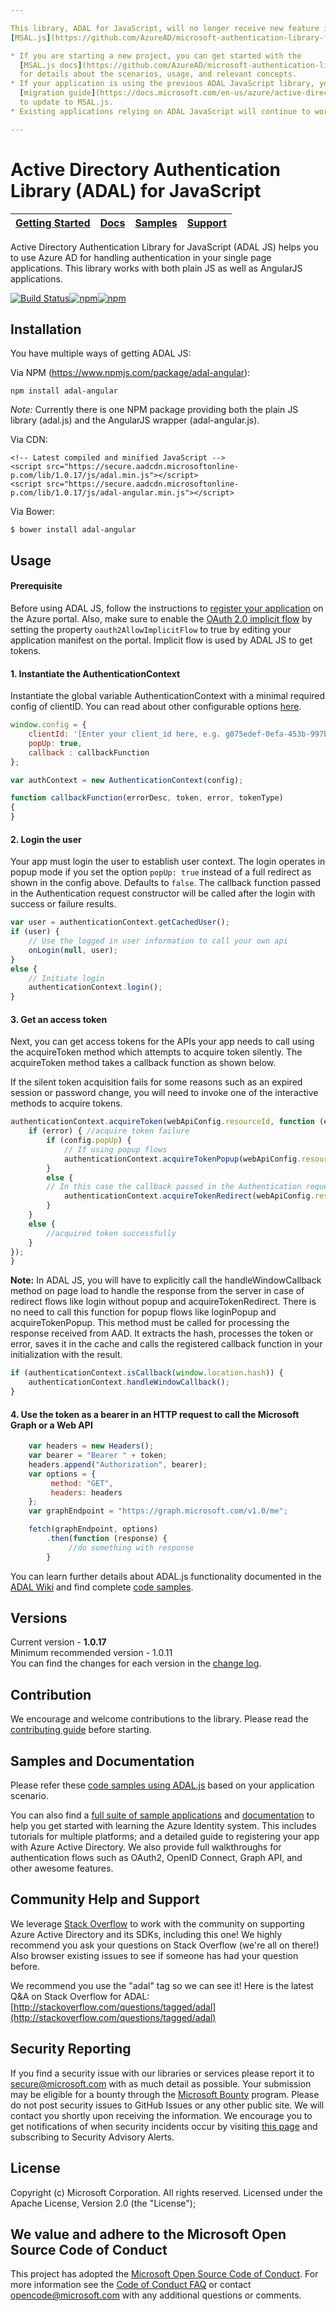 ```yaml
---

This library, ADAL for JavaScript, will no longer receive new feature improvements. Instead, use the new
[MSAL.js](https://github.com/AzureAD/microsoft-authentication-library-for-js).

* If you are starting a new project, you can get started with the
  [MSAL.js docs](https://github.com/AzureAD/microsoft-authentication-library-for-js/wiki)
  for details about the scenarios, usage, and relevant concepts.
* If your application is using the previous ADAL JavaScript library, you can follow this
  [migration guide](https://docs.microsoft.com/en-us/azure/active-directory/develop/msal-compare-msal-js-and-adal-js)
  to update to MSAL.js.
* Existing applications relying on ADAL JavaScript will continue to work.

---
```


Active Directory Authentication Library (ADAL) for JavaScript
====================================
|[Getting Started](https://github.com/AzureAD/azure-activedirectory-library-for-js/wiki)| [Docs](https://aka.ms/aaddev)| [Samples](https://github.com/AzureAD/azure-activedirectory-library-for-js/wiki/Code-samples)| [Support](README.md#community-help-and-support)
| --- | --- | --- | --- |

Active Directory Authentication Library for JavaScript (ADAL JS) helps you to use Azure AD for handling authentication in your single page applications.
This library works with both plain JS as well as AngularJS applications.

[![Build Status](https://travis-ci.org/AzureAD/azure-activedirectory-library-for-js.svg?branch=dev)](https://travis-ci.org/AzureAD/azure-activedirectory-library-for-js)[![npm](https://img.shields.io/npm/v/adal-angular.svg)](https://www.npmjs.com/package/adal-angular)[![npm](https://img.shields.io/npm/dm/adal-angular.svg)](https://www.npmjs.com/package/adal-angular)


## Installation

You have multiple ways of getting ADAL JS:

Via NPM (https://www.npmjs.com/package/adal-angular):

    npm install adal-angular

*Note:* Currently there is one NPM package providing both the plain JS library (adal.js) and the AngularJS wrapper (adal-angular.js).

Via CDN:

    <!-- Latest compiled and minified JavaScript -->
    <script src="https://secure.aadcdn.microsoftonline-p.com/lib/1.0.17/js/adal.min.js"></script>
    <script src="https://secure.aadcdn.microsoftonline-p.com/lib/1.0.17/js/adal-angular.min.js"></script>

Via Bower:

    $ bower install adal-angular

## Usage

#### Prerequisite

Before using ADAL JS, follow the instructions to [register your application](https://docs.microsoft.com/en-us/azure/active-directory/develop/active-directory-integrating-applications) on the Azure portal. Also, make sure to enable the [OAuth 2.0 implicit flow](https://docs.microsoft.com/en-us/azure/active-directory/develop/v1-oauth2-implicit-grant-flow) by setting the property `oauth2AllowImplicitFlow` to true by editing your application manifest on the portal. Implicit flow is used by ADAL JS to get tokens.

#### 1. Instantiate the AuthenticationContext

Instantiate the global variable AuthenticationContext with a minimal required config of clientID. You can read about other configurable options [here](https://github.com/AzureAD/azure-activedirectory-library-for-js/wiki/Config-authentication-context#configurable-options).

```JavaScript
window.config = {
    clientId: '[Enter your client_id here, e.g. g075edef-0efa-453b-997b-de1337c29185]',
    popUp: true,
    callback : callbackFunction
};

var authContext = new AuthenticationContext(config);

function callbackFunction(errorDesc, token, error, tokenType)
{
}

```

#### 2. Login the user

Your app must login the user to establish user context. The login operates in popup mode if you set the option `popUp: true` instead of a full redirect as shown in the config above. Defaults to `false`. The callback function passed in the Authentication request constructor will be called after the login with success or failure results.

```JavaScript
var user = authenticationContext.getCachedUser();
if (user) {
    // Use the logged in user information to call your own api
    onLogin(null, user);
}
else {
    // Initiate login
    authenticationContext.login();
}
```

#### 3. Get an access token

Next, you can get access tokens for the APIs your app needs to call using the acquireToken method which attempts to acquire token silently. The acquireToken method takes a callback function as shown below.

If the silent token acquisition fails for some reasons such as an expired session or password change, you will need to invoke one of the interactive methods to acquire tokens.

 ```JavaScript
 authenticationContext.acquireToken(webApiConfig.resourceId, function (errorDesc, token, error) {
     if (error) { //acquire token failure
         if (config.popUp) {
             // If using popup flows
             authenticationContext.acquireTokenPopup(webApiConfig.resourceId, null, null,  function (errorDesc, token, error) {});
         }
         else {
         // In this case the callback passed in the Authentication request constructor will be called.
             authenticationContext.acquireTokenRedirect(webApiConfig.resourceId, null, null);
         }
     }
     else {
         //acquired token successfully
     }
 });
}
```

**Note:** In ADAL JS, you will have to explicitly call the handleWindowCallback method on page load to handle the response from the server in case of redirect flows like login without popup and acquireTokenRedirect. There is no need to call this function for popup flows like loginPopup and acquireTokenPopup.  This method must be called for processing the response received from AAD. It extracts the hash, processes the token or error, saves it in the cache and calls the registered callback function in your initialization with the result.   

```JavaScript
if (authenticationContext.isCallback(window.location.hash)) {
    authenticationContext.handleWindowCallback();
}
```

#### 4. Use the token as a bearer in an HTTP request to call the Microsoft Graph or a Web API

```JavaScript
    var headers = new Headers();
    var bearer = "Bearer " + token;
    headers.append("Authorization", bearer);
    var options = {
         method: "GET",
         headers: headers
    };
    var graphEndpoint = "https://graph.microsoft.com/v1.0/me";

    fetch(graphEndpoint, options)
        .then(function (response) {
             //do something with response
        }
```

You can learn further details about ADAL.js functionality documented in the [ADAL Wiki](https://github.com/AzureAD/azure-activedirectory-library-for-js/wiki/) and find complete [code samples](https://github.com/AzureAD/azure-activedirectory-library-for-js/wiki/Code-samples).

## Versions

Current version - **1.0.17**  
Minimum recommended version - 1.0.11  
You can find the changes for each version in the [change log](https://github.com/AzureAD/azure-activedirectory-library-for-js/blob/master/changelog.txt).

## Contribution

We encourage and welcome contributions to the library. Please read the [contributing guide](./contributing.md) before starting.

## Samples and Documentation

Please refer these [code samples using ADAL.js](https://github.com/AzureAD/azure-activedirectory-library-for-js/wiki/Code-samples) based on your application scenario.

You can also find a [full suite of sample applications](https://github.com/azure-samples?query=active-directory) and [documentation](https://docs.microsoft.com/en-us/azure/active-directory/develop/active-directory-developers-guide) to help you get started with learning the Azure Identity system. This includes tutorials for multiple platforms; and a detailed guide to registering your app with Azure Active Directory. We also provide full walkthroughs for authentication flows such as OAuth2, OpenID Connect, Graph API, and other awesome features.

## Community Help and Support

We leverage [Stack Overflow](http://stackoverflow.com/) to work with the community on supporting Azure Active Directory and its SDKs, including this one! We highly recommend you ask your questions on Stack Overflow (we're all on there!) Also browser existing issues to see if someone has had your question before.

We recommend you use the "adal" tag so we can see it! Here is the latest Q&A on Stack Overflow for ADAL: [http://stackoverflow.com/questions/tagged/adal](http://stackoverflow.com/questions/tagged/adal)

## Security Reporting

If you find a security issue with our libraries or services please report it to [secure@microsoft.com](mailto:secure@microsoft.com) with as much detail as possible. Your submission may be eligible for a bounty through the [Microsoft Bounty](http://aka.ms/bugbounty) program. Please do not post security issues to GitHub Issues or any other public site. We will contact you shortly upon receiving the information. We encourage you to get notifications of when security incidents occur by visiting [this page](https://technet.microsoft.com/en-us/security/dd252948) and subscribing to Security Advisory Alerts.

## License
Copyright (c) Microsoft Corporation.  All rights reserved. Licensed under the Apache License, Version 2.0 (the "License");

## We value and adhere to the Microsoft Open Source Code of Conduct

This project has adopted the [Microsoft Open Source Code of Conduct](https://opensource.microsoft.com/codeofconduct/). For more information see the [Code of Conduct FAQ](https://opensource.microsoft.com/codeofconduct/faq/) or contact [opencode@microsoft.com](mailto:opencode@microsoft.com) with any additional questions or comments.
